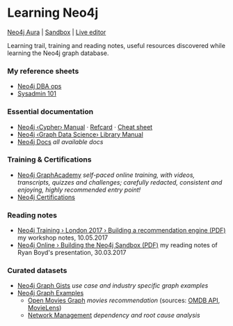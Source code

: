 # Learning Neo4j

[Neo4j Aura](https://console.neo4j.org) | [Sandbox](https://sandbox.neo4j.com/) | [Live editor](https://console.neo4j.org/)

Learning trail, training and reading notes, useful resources discovered while learning the Neo4j graph database.

### My reference sheets

* [Neo4j DBA ops](https://github.com/olange/refcards/blob/main/sheets/Neo4j-DBA-ops.md)
* [Sysadmin 101](https://github.com/olange/refcards/blob/main/sheets/Sysadmin-101.md)

### Essential documentation

* [Neo4j ‹Cypher› Manual](https://neo4j.com/docs/cypher-manual/current/syntax/) · [Refcard](https://neo4j.com/docs/cypher-refcard/current/) · [Cheat sheet](https://neo4j.com/docs/cypher-cheat-sheet/current/)
* [Neo4j ‹Graph Data Science› Library Manual](https://neo4j.com/docs/graph-data-science/current/introduction/)
* [Neo4j Docs](https://neo4j.com/docs/) _all available docs_

### Training & Certifications

* [Neo4j GraphAcademy](https://graphacademy.neo4j.com/courses/) _self-paced online training, with videos, transcripts, quizzes and challenges; carefully redacted, consistent and enjoying, highly recommended entry point!_
* [Neo4j Certifications](https://graphacademy.neo4j.com/categories/certification/)

### Reading notes

* [Neo4j Training › London 2017 › Building a recommendation engine (PDF)](notes/neo4j-building-reco-engine-20170510.pdf) my workshop notes, 10.05.2017
* [Neo4j Online › Building the Neo4j Sandbox (PDF)](notes/neo4j-sandbox-20170330-reading-notes.pdf) my reading notes of Ryan Boyd's presentation, 30.03.2017

### Curated datasets

* [Neo4j Graph Gists](https://neo4j.com/graphgists/) _use case and industry specific graph examples_
* [Neo4j Graph Examples](https://github.com/neo4j-graph-examples)  
  * [Open Movies Graph](https://github.com/neo4j-graph-examples/recommendations) _movies recommendation_  (sources: [OMDB API](http://www.omdbapi.com), [MovieLens](https://grouplens.org/datasets/movielens/))  
  * [Network Management](https://github.com/neo4j-graph-examples/network-management) _dependency and root cause analysis_
